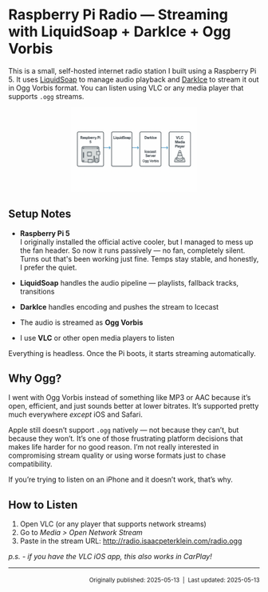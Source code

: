 # Raspberry Pi Radio — Streaming with LiquidSoap + DarkIce + Ogg Vorbis

This is a small, self-hosted internet radio station I built using a Raspberry Pi 5. It uses [LiquidSoap](https://www.liquidsoap.info/) to manage audio playback and [DarkIce](http://www.darkice.org/) to stream it out in Ogg Vorbis format. You can listen using VLC or any media player that supports `.ogg` streams.

<p align="center">
  <img src="assets/IceCast%20Diagram.png" alt="System diagram of Raspberry Pi radio setup" width="50%" />
</p>

## Setup Notes

- **Raspberry Pi 5**  
  I originally installed the official active cooler, but I managed to mess up the fan header. So now it runs passively — no fan, completely silent. Turns out that's been working just fine. Temps stay stable, and honestly, I prefer the quiet.

- **LiquidSoap** handles the audio pipeline — playlists, fallback tracks, transitions
- **DarkIce** handles encoding and pushes the stream to Icecast
- The audio is streamed as **Ogg Vorbis**
- I use **VLC** or other open media players to listen

Everything is headless. Once the Pi boots, it starts streaming automatically.

## Why Ogg?

I went with Ogg Vorbis instead of something like MP3 or AAC because it’s open, efficient, and just sounds better at lower bitrates. It’s supported pretty much everywhere *except* iOS and Safari.

Apple still doesn’t support `.ogg` natively — not because they can’t, but because they won’t. It’s one of those frustrating platform decisions that makes life harder for no good reason. I’m not really interested in compromising stream quality or using worse formats just to chase compatibility.

If you’re trying to listen on an iPhone and it doesn’t work, that’s why.

## How to Listen

1. Open VLC (or any player that supports network streams)
2. Go to *Media > Open Network Stream*
3. Paste in the stream URL: http://radio.isaacpeterklein.com/radio.ogg

*p.s. - if you have the VLC iOS app, this also works in CarPlay!*

------------------------------------------------------------------
<p align="right"><small>Originally published: 2025-05-13 &nbsp;|&nbsp; Last updated: 2025-05-13</small></p>

